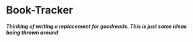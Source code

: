 # Book-Tracker

***Thinking of writing a replacement for goodreads. This is just some ideas being thrown around***